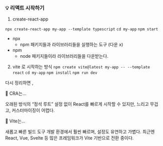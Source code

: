 ### 💡 리액트 시작하기

1. create-react-app

`npx create-react-app my-app --template typescript`
`cd my-app`
`npm start`

- npx
  - npm 패키지들과 라이브러리들을 실행하는 도구 (다운 x)
- npm
  - node 패키지들이라 라이브러리들을 다운받는다.

2. vite 로 시작하는 방식
`npm create vite@latest my-app -- --template react`
`cd my-app`
`npm install`
`npm run dev`



다시 정리하면 ,

🔹 CRA는...

오래된 방식의 “정석 루트”
설정 없이 React를 빠르게 시작할 수 있지만,
느리고 무겁고, 커스터마이징이 어렵다.

🔹 Vite는…

새롭고 빠른 빌드 도구
개발 환경에서 훨씬 빠르며, 설정도 유연하고 가볍다.
최근엔 React, Vue, Svelte 등 많은 프레임워크가 Vite 기반으로 전환 중이다.

